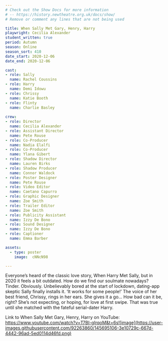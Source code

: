 ```yaml
---
# Check out the Show Docs for more information
# -- https://history.newtheatre.org.uk/docs/show/
# Remove or comment any lines that are not being used

title: When Sally Met Gary, Henry, Harry
playwright: Cecilia Alexander
student_written: true
period: Autumn
season: Online
season_sort: 410
date_start: 2020-12-06
date_end: 2020-12-06

cast:
- role: Sally
  name: Rachel Coussins
- role: Harry
  name: Demi Idowu
- role: Chrissy
  name: Katie Booth
- role: Flinty
  name: Charlie Basley
  
crew:
- role: Director
  name: Cecilia Alexander
- role: Assistant Director 
  name: Pete Rouse
- role: Co-Producer
  name: Nadia Elalfi
- role: Co-Producer
  name: Ylana Gibert
- role: Shadow Director
  name: Lauren Birks
- role: Shadow Producer
  name: Connor Waldock
- role: Poster Designer
  name: Pete Rouse
- role: Video Editor
  name: Caetano Capurro
- role: Graphic Designer
  name: Zoe Smith
- role: Trailer Editor
  name: Zoe Smith
- role: Publicity Assistant 
  name: Izzy De Bono
- role: Sound Designer 
  name: Izzy De Bono
- role: Captioner 
  name: Emma Barber

assets:
  - type: poster
    image: 	cNNcN98

---
```


Everyone’s heard of the classic love story, When Harry Met Sally, but in 2020 it feels a bit outdated. How do we find our soulmate nowadays? Tinder. Obviously. Unbelievably bored at the start of lockdown, dating-app skeptic Sally finally installs it. ‘It works for some people!’ The voice of her best friend, Chrissy, rings in her ears. She gives it a go… How bad can it be, right? She’s not expecting, or hoping, for love at first swipe. That was true until she matched with the fateful serial-dater Harry.

Link to When Sally Met Gary, Henry, Harry on YouTube: https://www.youtube.com/watch?v=T7BI-gIrqoM&t=6s![image](https://user-images.githubusercontent.com/92263860/145695106-3e10729c-667d-4442-96ad-5ed0114d46fd.png)




